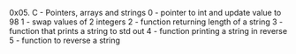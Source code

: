 0x05. C - Pointers, arrays and strings
0 - pointer to int and update value to 98
1 - swap values of 2 integers
2 - function returning length of a string
3 - function that prints a string to std out
4 - function printing a string in reverse
5 - function to reverse a string
